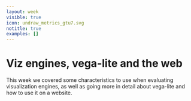 ```yaml
---
layout: week
visible: true
icon: undraw_metrics_gtu7.svg
notitle: true
examples: []
---
```


# Viz engines, vega-lite and the web

This week we covered some characteristics to use when evaluating visualization
engines, as well as going more in detail about vega-lite and how to use it on a
website.
